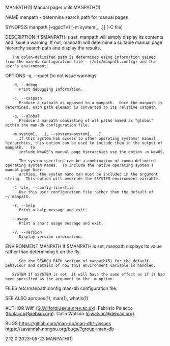 MANPATH(1)							      Manual pager utils							    MANPATH(1)

NAME
       manpath - determine search path for manual pages

SYNOPSIS
       manpath [-qgdc?V] [-m system[,...]] [-C file]

DESCRIPTION
       If  $MANPATH  is	 set,  manpath	will simply display its contents and issue a warning.  If not, manpath will determine a suitable manual page hierarchy
       search path and display the results.

       The colon-delimited path is determined using information gained from the man-db configuration file – (/etc/manpath.config) and the user's environment.

OPTIONS
       -q, --quiet
	      Do not issue warnings.

       -d, --debug
	      Print debugging information.

       -c, --catpath
	      Produce a catpath as opposed to a manpath.  Once the manpath is determined, each path element is converted to its relative catpath.

       -g, --global
	      Produce a manpath consisting of all paths named as "global" within the man-db configuration file.

       -m system[,...], --systems=system[,...]
	      If this system has access to other operating systems' manual hierarchies, this option can be used to include them in the output of manpath.   To
	      include NewOS's manual page hierarchies use the option -m NewOS.

	      The system specified can be a combination of comma delimited operating system names.  To include the native operating system's manual page hier‐
	      archies, the system name man must be included in the argument string.  This option will override the $SYSTEM environment variable.

       -C file, --config-file=file
	      Use this user configuration file rather than the default of ~/.manpath.

       -?, --help
	      Print a help message and exit.

       --usage
	      Print a short usage message and exit.

       -V, --version
	      Display version information.

ENVIRONMENT
       MANPATH
	      If $MANPATH is set, manpath displays its value rather than determining it on the fly.

	      See the SEARCH PATH section of manpath(5) for the default behaviour and details of how this environment variable is handled.

       SYSTEM If $SYSTEM is set, it will have the same effect as if it had been specified as the argument to the -m option.

FILES
       /etc/manpath.config  man-db configuration file.

SEE ALSO
       apropos(1), man(1), whatis(1)

AUTHOR
       Wilf. (G.Wilford@ee.surrey.ac.uk).
       Fabrizio Polacco (fpolacco@debian.org).
       Colin Watson (cjwatson@debian.org).

BUGS
       https://gitlab.com/man-db/man-db/-/issues
       https://savannah.nongnu.org/bugs/?group=man-db

2.12.0									  2023-09-23								    MANPATH(1)
